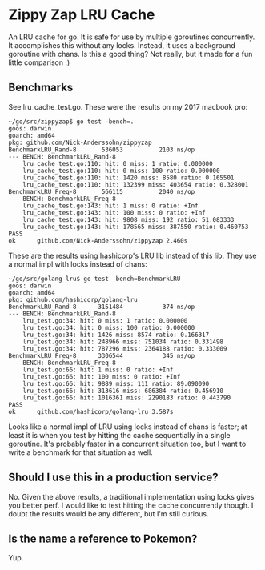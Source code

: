 # Zippy Zap LRU Cache
An LRU cache for go. It is safe for use by multiple goroutines concurrently.
It accomplishes this without any locks. Instead, it uses a background goroutine
with chans. Is this a good thing? Not really, but it made for a fun little
comparison :)

## Benchmarks
See lru_cache_test.go. These were the results on my 2017 macbook pro:
```
~/go/src/zippyzap$ go test -bench=.
goos: darwin
goarch: amd64
pkg: github.com/Nick-Anderssohn/zippyzap
BenchmarkLRU_Rand-8   	  536053	      2103 ns/op
--- BENCH: BenchmarkLRU_Rand-8
    lru_cache_test.go:110: hit: 0 miss: 1 ratio: 0.000000
    lru_cache_test.go:110: hit: 0 miss: 100 ratio: 0.000000
    lru_cache_test.go:110: hit: 1420 miss: 8580 ratio: 0.165501
    lru_cache_test.go:110: hit: 132399 miss: 403654 ratio: 0.328001
BenchmarkLRU_Freq-8   	  566115	      2040 ns/op
--- BENCH: BenchmarkLRU_Freq-8
    lru_cache_test.go:143: hit: 1 miss: 0 ratio: +Inf
    lru_cache_test.go:143: hit: 100 miss: 0 ratio: +Inf
    lru_cache_test.go:143: hit: 9808 miss: 192 ratio: 51.083333
    lru_cache_test.go:143: hit: 178565 miss: 387550 ratio: 0.460753
PASS
ok  	github.com/Nick-Anderssohn/zippyzap	2.460s
```
These are the results using [hashicorp's LRU lib](https://github.com/hashicorp/golang-lru)
instead of this lib. They use a normal impl with locks instead of chans:
```
~/go/src/golang-lru$ go test -bench=BenchmarkLRU
goos: darwin
goarch: amd64
pkg: github.com/hashicorp/golang-lru
BenchmarkLRU_Rand-8   	 3151484	       374 ns/op
--- BENCH: BenchmarkLRU_Rand-8
    lru_test.go:34: hit: 0 miss: 1 ratio: 0.000000
    lru_test.go:34: hit: 0 miss: 100 ratio: 0.000000
    lru_test.go:34: hit: 1426 miss: 8574 ratio: 0.166317
    lru_test.go:34: hit: 248966 miss: 751034 ratio: 0.331498
    lru_test.go:34: hit: 787296 miss: 2364188 ratio: 0.333009
BenchmarkLRU_Freq-8   	 3306544	       345 ns/op
--- BENCH: BenchmarkLRU_Freq-8
    lru_test.go:66: hit: 1 miss: 0 ratio: +Inf
    lru_test.go:66: hit: 100 miss: 0 ratio: +Inf
    lru_test.go:66: hit: 9889 miss: 111 ratio: 89.090090
    lru_test.go:66: hit: 313616 miss: 686384 ratio: 0.456910
    lru_test.go:66: hit: 1016361 miss: 2290183 ratio: 0.443790
PASS
ok  	github.com/hashicorp/golang-lru	3.587s
```
Looks like a normal impl of LRU using locks instead of chans is faster; at least it
is when you test by hitting the cache sequentially in a single goroutine. It's probably
faster in a concurrent situation too, but I want to write a benchmark for that situation
as well.

## Should I use this in a production service?
No. Given the above results, a traditional implementation using
locks gives you better perf. I would like to test hitting the cache concurrently
though. I doubt the results would be any different, but I'm still curious.

## Is the name a reference to Pokemon?
Yup.
